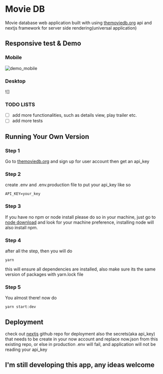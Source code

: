 # Movie DB
Movie database web application built with using [themoviedb.org](https://www.themoviedb.org/) api and nextjs framework for server side rendering(universal application)

## Responsive test & Demo

### Mobile
![demo_mobile](https://media.giphy.com/media/l7fPKbsBWfwaH7Eo2U/giphy.gif)

### Desktop
![]

### TODO LISTS
- [ ] add more functionalities, such as details view, play trailer etc.
- [ ] add more tests

## Running Your Own Version

### Step 1
Go to [themoviedb.org](https://www.themoviedb.org/) and sign up for user account then get an api_key

### Step 2
create .env and .env.production file to put your api_key like so

```
API_KEY=your_key
```

### Step 3
If you have no npm or node install please do so in your machine, just go to [node download](https://nodejs.org/en/download/) and look for your machine preference, installing node will also install npm.

### Step 4
after all the step, then you will do

```
yarn
```

this will ensure all dependencies are installed, also make sure its the same version of packages with yarn.lock file

### Step 5
You almost there! now do

```
yarn start:dev
```

## Deployment
check out [nextjs](https://github.com/zeit/next.js/) github repo for deployment also the secrets(aka api_key) that needs to be create in your now account and replace now.json from this existing repo, or else in production .env will fail, and application will not be reading your api_key

## I'm still developing this app, any ideas welcome
